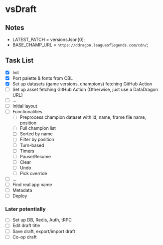 # vsDraft

## Notes

- LATEST_PATCH = versionsJson[0];
- BASE_CHAMP_URL = `https://ddragon.leagueoflegends.com/cdn/`;

## Task List

- [x] Init
- [x] Port palette & fonts from CBL
- [x] Set up datasets (game versions, champions) fetching GitHub Action
- [ ] Set up asset fetching GitHub Action (Otherwise, just use a DataDragon URL)
- [ ] ...
- [ ] Initial layout
- [ ] Functionalities
  - [ ] Preprocess champion dataset with id, name, frame file name, position
  - [ ] Full champion list
  - [ ] Sorted by name
  - [ ] Filter by position
  - [ ] Turn-based
  - [ ] Timers
  - [ ] Pause/Resume
  - [ ] Clear
  - [ ] Undo
  - [ ] Pick override
- [ ] ...
- [ ] Find real app name
- [ ] Metadata
- [ ] Deploy

### Later potentially

- [ ] Set up DB, Redis, Auth, tRPC
- [ ] Edit draft title
- [ ] Save draft, export/import draft
- [ ] Co-op draft
